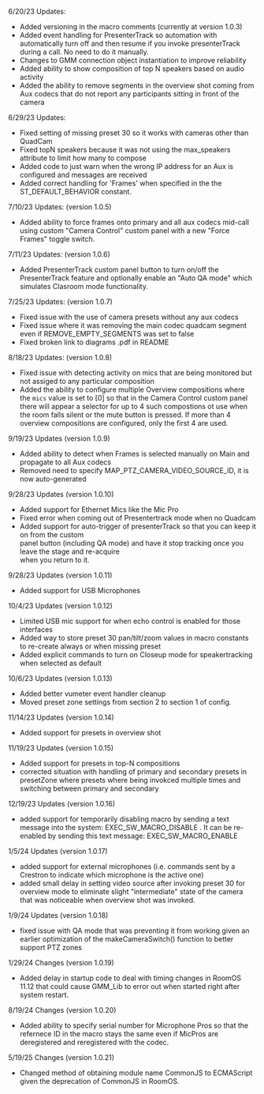 6/20/23 Updates:

- Added versioning in the macro comments (currently at version 1.0.3)
- Added event handling for PresenterTrack so automation with automatically turn off and then resume if you invoke presenterTrack during a call. No need to do it manually.
- Changes to GMM connection object instantiation to improve reliability
- Added ability to show composition of top N speakers based on audio activity
- Added the ability to remove segments in the overview shot coming from Aux codecs that do not report any participants sitting in front of the camera

6/29/23 Updates:

- Fixed setting of missing preset 30 so it works with cameras other than QuadCam
- Fixed topN speakers because it was not using the max_speakers attribute to limit how many to compose
- Added code to just warn when the wrong IP address for an Aux is configured and messages are received
- Added correct handling for 'Frames' when specified in the the ST_DEFAULT_BEHAVIOR constant.

7/10/23 Updates: (version 1.0.5)

- Added ability to force frames onto primary and all aux codecs mid-call using custom "Camera Control" custom panel with a new "Force Frames" toggle switch.

7/11/23 Updates: (version 1.0.6)

- Added PresenterTrack custom panel button to turn on/off the PresenterTrack feature and optionally enable an "Auto QA mode" which simulates Clasroom mode functionality.

7/25/23 Updates: (version 1.0.7)

- Fixed issue with the use of camera presets without any aux codecs
- Fixed issue where it was removing the main codec quadcam segment even if REMOVE_EMPTY_SEGMENTS was set to false
- Fixed broken link to diagrams .pdf in README

8/18/23 Updates: (version 1.0.8)

- Fixed issue with detecting activity on mics that are being monitored but not assiged to any particular composition
- Added the ability to configure multiple Overview compositions where the `mics` value is set to [0] so that in the Camera Control custom panel there will appear a selector for up to 4 such compostions ot use when the room falls silent or the mute button is pressed. If more than 4 overview compositions are configured, only the first 4 are used.

9/19/23 Updates (version 1.0.9)

- Added ability to detect when Frames is selected manually on Main and propagate to all Aux codecs
- Removed need to specify MAP_PTZ_CAMERA_VIDEO_SOURCE_ID, it is now auto-generated

9/28/23 Updates (version 1.0.10)

- Added support for Ethernet Mics like the Mic Pro
- Fixed error when coming out of Presentertrack mode when no Quadcam
- Added support for auto-trigger of presenterTrack so that you can keep it on from the custom  
  panel button (including QA mode) and have it stop tracking once you leave the stage and re-acquire  
  when you return to it.

9/28/23 Updates (version 1.0.11)

- Added support for USB Microphones

10/4/23 Updates (version 1.0.12)

- Limited USB mic support for when echo control is enabled for those interfaces
- Added way to store preset 30 pan/tilt/zoom values in macro constants to re-create always or when missing preset
- Added explicit commands to turn on Closeup mode for speakertracking when selected as default

10/6/23 Updates (version 1.0.13)

- Added better vumeter event handler cleanup
- Moved preset zone settings from section 2 to section 1 of config.

11/14/23 Updates (version 1.0.14)

- Added support for presets in overview shot

11/19/23 Updates (version 1.0.15)

- Added support for presets in top-N compositions
- corrected situation with handling of primary and secondary presets in presetZone where presets where being invokced multiple times and switching between primary and secondary

12/19/23 Updates (version 1.0.16)

- added support for temporarily disabling macro by sending a text message into the system: EXEC_SW_MACRO_DISABLE . It can be re-enabled by sending this text message: EXEC_SW_MACRO_ENABLE

1/5/24 Updates (version 1.0.17)

- added support for external microphones (i.e. commands sent by a Crestron to indicate which microphone is the active one)
- added small delay in setting video source after invoking preset 30 for overview mode to eliminate slight "intermediate" state of the camera that was noticeable when overview shot was invoked.

1/9/24 Updates (version 1.0.18)

- fixed issue with QA mode that was preventing it from working given an earlier optimization of the makeCameraSwitch() function to better support PTZ zones

1/29/24 Changes (version 1.0.19)

- Added delay in startup code to deal with timing changes in RoomOS 11.12 that could cause GMM_Lib to error out when started right after system restart.

8/19/24 Changes (version 1.0.20)

- Added ability to specify serial number for Microphone Pros so that the refernece ID in the macro stays the same even if MicPros are deregistered and reregistered with the codec.

5/19/25 Changes (version 1.0.21)

- Changed method of obtaining module name CommonJS to ECMAScript given the deprecation of CommonJS in RoomOS.
